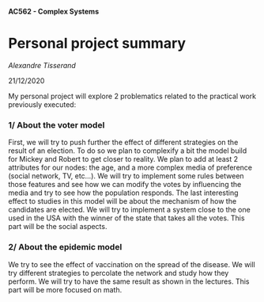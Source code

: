 **AC562 - Complex Systems**

# Personal project summary

*Alexandre Tisserand*

21/12/2020

My personal project will explore 2 problematics related to the practical work previously executed:

### 1/ About the voter model
First, we will try to push further the effect of different strategies on the result of an election. To do so we plan to complexify a bit the model build for Mickey and Robert to get closer to reality. We plan to add at least 2 attributes for our nodes: the age, and a more complex media of preference (social network, TV, etc…). We will try to implement some rules between those features and see how we can modify the votes by influencing the media and try to see how the population responds. 
The last interesting effect to studies in this model will be about the mechanism of how the candidates are elected. We will try to implement a system close to the one used in the USA with the winner of the state that takes all the votes.
This part will be the social aspects.

### 2/ About the epidemic model
We try to see the effect of vaccination on the spread of the disease. We will try different strategies to percolate the network and study how they perform. We will try to have the same result as shown in the lectures.
This part will be more focused on math.




